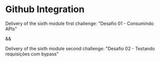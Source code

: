 # Github Integration

Delivery of the sixth module first challenge: "Desafio 01 - Consumindo APIs"

&&

Delivery of the sixth module second challenge: "Desafio 02 - Testando requisições com bypass"
